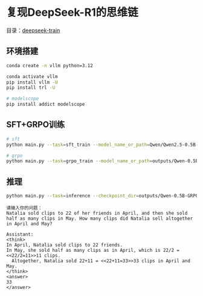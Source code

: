 # 复现DeepSeek-R1的思维链

目录：[deepseek-train](https://github.com/QunBB/DeepLearning/tree/main/llms/train/deepseek-train)

## 环境搭建

```bash
conda create -n vllm python=3.12

conda activate vllm
pip install vllm -U
pip install trl -U

# modelscope
pip install addict modelscope
```

## SFT+GRPO训练

```bash
# sft
python main.py --task=sft_train --model_name_or_path=Qwen/Qwen2.5-0.5B-Instruct --bf16 --checkpoint_dir=outputs/Qwen-0.5B-SFT-FirstHalf --per_device_train_batch_size=8 --save_strategy=epoch --epochs=1

# grpo
python main.py --task=grpo_train --model_name_or_path=outputs/Qwen-0.5B-SFT-FirstHalf/checkpoint-117 --bf16 --use_vllm --checkpoint_dir=outputs/Qwen-0.5B-GRPO-SecondHalf --per_device_train_batch_size=8 --save_strategy=epoch 
```

## 推理
```bash
python main.py --task=inference --checkpoint_dir=outputs/Qwen-0.5B-GRPO-SecondHalf/checkpoint-934
```

```text
请输入你的问题：
Natalia sold clips to 22 of her friends in April, and then she sold half as many clips in May. How many clips did Natalia sell altogether in April and May?

Assistant:
<think>
In April, Natalia sold clips to 22 friends.
In May, she sold half as many clips as in April, which is 22/2 = <<22/2=11>>11 clips.
  Altogether, Natalia sold 22+11 = <<22+11=33>>33 clips in April and May.
</think>
<answer>
33
</answer>
```
